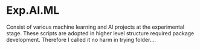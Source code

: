 # Exp.AI.ML
Consist of various machine learning and Al projects at the experimental stage. These scripts are adopted in higher level structure required package development. Therefore I called it no harm in trying folder....
